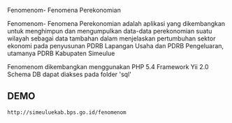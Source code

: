 Fenomenom- Fenomena Perekonomian

Fenomenom- Fenomena Perekonomian adalah aplikasi yang dikembangkan untuk menghimpun dan mengumpulkan data-data perekonomian suatu wilayah
sebagai data tambahan dalam menjelaskan pertumbuhan sektor ekonomi pada penyusunan PDRB Lapangan Usaha dan PDRB Pengeluaran, utamanya PDRB Kabupaten Simeulue


Fenomenom dikembangkan menggunakan PHP 5.4 Framework Yii 2.0
Schema DB dapat diakses pada folder 'sql'

DEMO
-----
~~~
http://simeuluekab.bps.go.id/fenomenom
~~~

